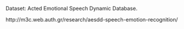 Dataset: Acted Emotional Speech Dynamic Database.
<p></p>
http://m3c.web.auth.gr/research/aesdd-speech-emotion-recognition/
